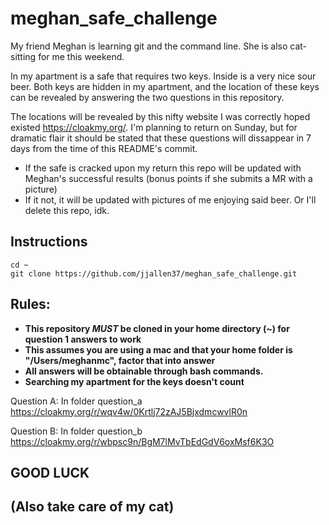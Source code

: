 # meghan_safe_challenge
My friend Meghan is learning git and the command line. She is also cat-sitting for me this weekend. 

In my apartment is a safe that requires two keys. Inside is a very nice sour beer. Both keys are hidden in my apartment, and the location of these keys can be revealed by answering the two questions in this repository. 

The locations will be revealed by this nifty website I was correctly hoped existed https://cloakmy.org/. I'm planning to return on Sunday, but for dramatic flair it should be stated that these questions will dissappear in 7 days from the time of this README's commit. 

- If the safe is cracked upon my return this repo will be updated with Meghan's successful results (bonus points if she submits a MR with a picture)
- If it not, it will be updated with pictures of me enjoying said beer. Or I'll delete this repo, idk.


## Instructions
```
cd ~
git clone https://github.com/jjallen37/meghan_safe_challenge.git
```

## Rules:
- **This repository *MUST* be cloned in your home directory (~) for question 1 answers to work**
- **This assumes you are using a mac and that your home folder is "/Users/meghanmc", factor that into answer**
- **All answers will be obtainable through bash commands.**
- **Searching my apartment for the keys doesn't count**

Question A: In folder question_a  
https://cloakmy.org/r/wqv4w/0Krtlj72zAJ5BjxdmcwvlR0n

Question B: In folder question_b  
https://cloakmy.org/r/wbpsc9n/BgM7lMvTbEdGdV6oxMsf6K3O


## **GOOD LUCK**
## **(Also take care of my cat)**
